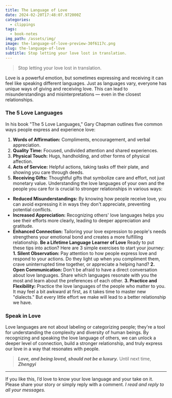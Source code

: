 ```yaml
---
title: The Language of Love
date: 2024-02-20T17:48:07.972000Z
categories:
  - clippings
tags:
  - book-notes
img_path: /assets/img/
image: the-language-of-love-preview-30f6117c.png
slug: the-language-of-love
subtitle: Stop letting your love lost in translation.
---
```


> Stop letting your love lost in translation.

Love is a powerful emotion, but sometimes expressing and receiving it can feel like speaking different languages. 
Just as languages vary, everyone has unique ways of giving and receiving love. This can lead to misunderstandings and misinterpretations — even in the closest relationships.
### **The 5 Love Languages**
In his book "The 5 Love Languages," Gary Chapman outlines five common ways people express and experience love:
1. **Words of Affirmation:** Compliments, encouragement, and verbal appreciation.
2. **Quality Time:** Focused, undivided attention and shared experiences.
3. **Physical Touch:** Hugs, handholding, and other forms of physical affection.
4. **Acts of Service:** Helpful actions, taking tasks off their plate, and showing you care through deeds.
5. **Receiving Gifts:** Thoughtful gifts that symbolize care and effort, not just monetary value.
Understanding the love languages of your own and the people you care for is crucial to stronger relationships in various ways:
* **Reduced Misunderstandings:** By knowing how people receive love, you can avoid expressing it in ways they don't appreciate, preventing potential conflicts.
* **Increased Appreciation:** Recognizing others' love languages helps you see their efforts more clearly, leading to deeper appreciation and gratitude.
* **Enhanced Connection:** Tailoring your love expression to people's needs strengthens your emotional bond and creates a more fulfilling relationship.
**Be a Lifetime Language Learner of Love**
Ready to put these tips into action? Here are 3 simple exercises to start your journey:
**1\. Silent Observation:** Pay attention to how people express love and respond to your actions. Do they light up when you compliment them, crave uninterrupted time together, or appreciate a helping hand?
**2\. Open Communication:** Don't be afraid to have a direct conversation about love languages. Share which languages resonate with you the most and learn about the preferences of each other.
**3\. Practice and Flexibility:** Practice the love languages of the people who matter to you. It may feel a bit awkward at first, as it takes time to master new "dialects." But every little effort we make will lead to a better relationship we have.
### **Speak in Love**
Love languages are not about labeling or categorizing people; they're a tool for understanding the complexity and diversity of human beings. 
By recognizing and speaking the love language of others, we can unlock a deeper level of connection, build a stronger relationship, and truly express our love in a way that resonates with people.
> _**Love, and being loved, should not be a luxury.**_
Until next time,
_**Zhengyi**_
* * *
If you like this, I’d love to know your love language and your take on it. Please share your story or simply reply with a comment.
_I read and reply to all your messages._
